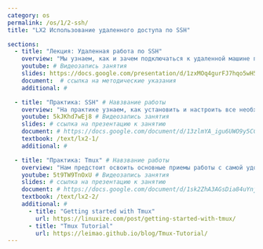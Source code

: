 ```yaml
---
category: os
permalink: /os/1/2-ssh/
title: "LX2 Использование удаленного доступа по SSH"

sections:
  - title: "Лекция: Удаленная работа по SSH"
    overview: "Мы узнаем, как и зачем подключаться к удаленной машине по сети, какие для этого существуют программы и протоколы."
    youtube: # Видеозапись занятия
    slides: https://docs.google.com/presentation/d/1zxMOq4gurFJ7hqo5wH5FcXXpOtpJNR6rnNy-CyX0R3E/edit?usp=sharing # ссылка на презентацию к занятию
    document:  # ссылка на методические указания
    additional: # 

  - title: "Практика: SSH" # Навзвание работы
    overview: "На практике узнаем, как установить и настроить все необходимое для удаленного доступа, научимся подключаться к машине по паролю, затем научимся использовать ключи."
    youtube: 5kJKhd7wEj8 # Видеозапись занятия
    slides: # ссылка на презентацию к занятию
    document: # https://docs.google.com/document/d/13zlmYA_igu6UWO9y5CCOegHQhr1S3_Y9w40dZCg2Ojw/edit?usp=sharing # ссылка на методические указания
    textbook: /text/lx2-1/
    additional: # 

  - title: "Практика: Tmux" # Навзвание работы
    overview: "Нам предстоит освоить основные приемы работы с самой удобной и распространенной программой для удаленного администрирования - tmux. Мы научимся использовать ее при удаленной работе с машиной по протоколу ssh." # Пояснительный текст
    youtube: 5t9TW9TnOxU # Видеозапись занятия
    slides: # ссылка на презентацию к занятию
    document: # https://docs.google.com/document/d/1sk2ZhA3AGsDia84uYnjx5TGIaxHlEKxt4T8jEXfoXzQ/edit?usp=sharing # ссылка на методические указания
    textbook: /text/lx2-2/
    additional: # 
      - title: "Getting started with Tmux"
        url: https://linuxize.com/post/getting-started-with-tmux/
      - title: "Tmux Tutorial"
        url: https://leimao.github.io/blog/Tmux-Tutorial/
---
```


